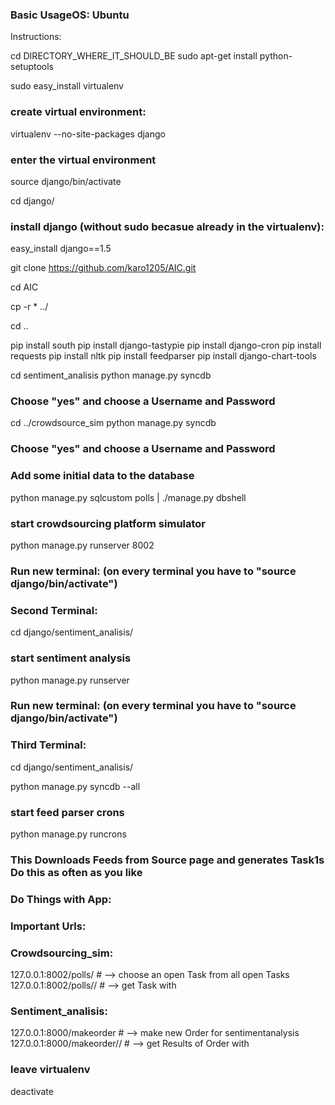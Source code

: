 ### Basic UsageOS: Ubuntu

Instructions:

cd DIRECTORY_WHERE_IT_SHOULD_BE
sudo apt-get install python-setuptools

sudo easy_install virtualenv

### create virtual environment:

virtualenv --no-site-packages django

### enter the virtual environment
source django/bin/activate

cd django/

### install django (without sudo becasue already in the virtualenv):

easy_install django==1.5

git clone https://github.com/karo1205/AIC.git

cd AIC

cp -r * ../

cd ..

pip install south
pip install django-tastypie
pip install django-cron
pip install requests
pip install nltk
pip install feedparser
pip install django-chart-tools

cd sentiment_analisis
python manage.py syncdb

### Choose "yes" and choose a Username and Password

cd ../crowdsource_sim
python manage.py syncdb

### Choose "yes" and choose a Username and Password


### Add some initial data to the database
python manage.py sqlcustom polls | ./manage.py dbshell

### start crowdsourcing platform simulator
python manage.py runserver 8002

### Run new terminal: (on every terminal you have to "source django/bin/activate")

### Second Terminal:


cd django/sentiment_analisis/

### start sentiment analysis
python manage.py runserver

### Run new terminal: (on every terminal you have to "source django/bin/activate")

### Third Terminal:

cd django/sentiment_analisis/

python manage.py syncdb --all

### start feed parser crons
python manage.py runcrons    

### This Downloads Feeds from Source page and generates Task1s  Do this as often as you like

### Do Things with App: 
### Important Urls: 

### Crowdsourcing_sim:

127.0.0.1:8002/polls/ 			# --> choose an open Task from all open Tasks 
127.0.0.1:8002/polls/<task-id>/ # --> get Task with <task-id>

### Sentiment_analisis:

127.0.0.1:8000/makeorder 			# --> make new Order for sentimentanalysis
127.0.0.1:8000/makeorder/<order-id>/ 	# --> get Results of Order with <order-id>
 
### leave virtualenv
deactivate 
